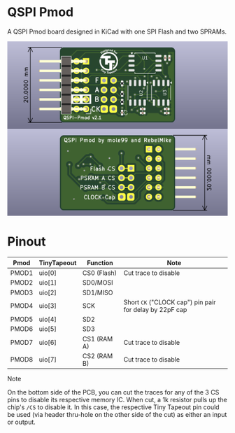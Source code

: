 # QSPI Pmod

A QSPI Pmod board designed in KiCad with one SPI Flash and two SPRAMs.

![PCB](img/qspi-pmod.png)

# Pinout

| Pmod  | TinyTapeout | Function    | Note |
|-------|-------------|-------------|------|
| PMOD1 | uio[0]      | CS0 (Flash) | Cut trace to disable |
| PMOD2 | uio[1]      | SD0/MOSI    |      |
| PMOD3 | uio[2]      | SD1/MISO    |      |
| PMOD4 | uio[3]      | SCK         | Short `CK` ("CLOCK cap") pin pair for delay by 22pF cap |
| PMOD5 | uio[4]      | SD2         |      |
| PMOD6 | uio[5]      | SD3         |      |
| PMOD7 | uio[6]      | CS1 (RAM A) | Cut trace to disable |
| PMOD8 | uio[7]      | CS2 (RAM B) | Cut trace to disable |

> [!NOTE]
> On the bottom side of the PCB, you can cut the traces for any of the 3 CS pins to disable its respective memory IC. When cut, a 1k resistor pulls up the chip's `/CS` to disable it. In this case, the respective Tiny Tapeout pin could be used (via header thru-hole on the other side of the cut) as either an input or output.
